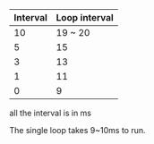 | Interval | Loop interval |
|----------|---------|
|    10    |    19 ~ 20    |
|    5     |     15   |
|    3     |     13   |
|    1     |     11    |
|    0     |      9   |
all the interval is in ms

The single loop takes 9~10ms to run.